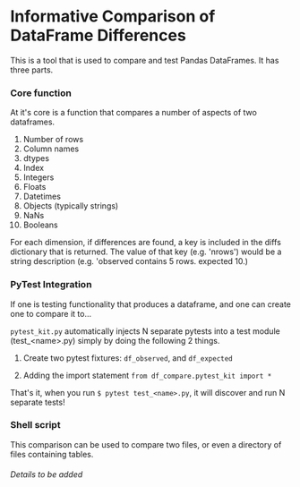 # Informative Comparison of DataFrame Differences

This is a tool that is used to compare and test Pandas DataFrames. It has three parts.

### Core function
At it's core is a function that compares a number of aspects of two dataframes.

1. Number of rows
2. Column names
3. dtypes
4. Index
5. Integers
6. Floats
7. Datetimes
8. Objects (typically strings)
9. NaNs
10. Booleans

For each dimension, if differences are found, a key is included in the diffs dictionary that is returned.
The value of that key (e.g. 'nrows') would be a string description (e.g. 'observed contains 5 rows. expected 10.)

### PyTest Integration

If one is testing functionality that produces a dataframe, and one can create one to compare it to... 

`pytest_kit.py` automatically injects N separate pytests into a test module (test_\<name\>.py)
simply by doing the following 2 things.

1. Create two pytest fixtures: `df_observed`, and `df_expected`

2. Adding the import statement `from df_compare.pytest_kit import *`

That's it, when you run `$ pytest test_<name>.py`, it will discover and run N separate tests!


### Shell script

This comparison can be used to compare two files, or even a directory of files containing tables.

###### Details to be added




 
